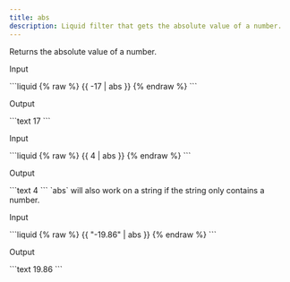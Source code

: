 ```yaml
---
title: abs
description: Liquid filter that gets the absolute value of a number.
---
```

Returns the absolute value of a number.
<p class="code-label">Input</p>
```liquid
{% raw %}
{{ -17 | abs }}
{% endraw %}
```
<p class="code-label">Output</p>
```text
17
```
<p class="code-label">Input</p>
```liquid
{% raw %}
{{ 4 | abs }}
{% endraw %}
```
<p class="code-label">Output</p>
```text
4
```
`abs` will also work on a string if the string only contains a number.
<p class="code-label">Input</p>
```liquid
{% raw %}
{{ "-19.86" | abs }}
{% endraw %}
```
<p class="code-label">Output</p>
```text
19.86
```